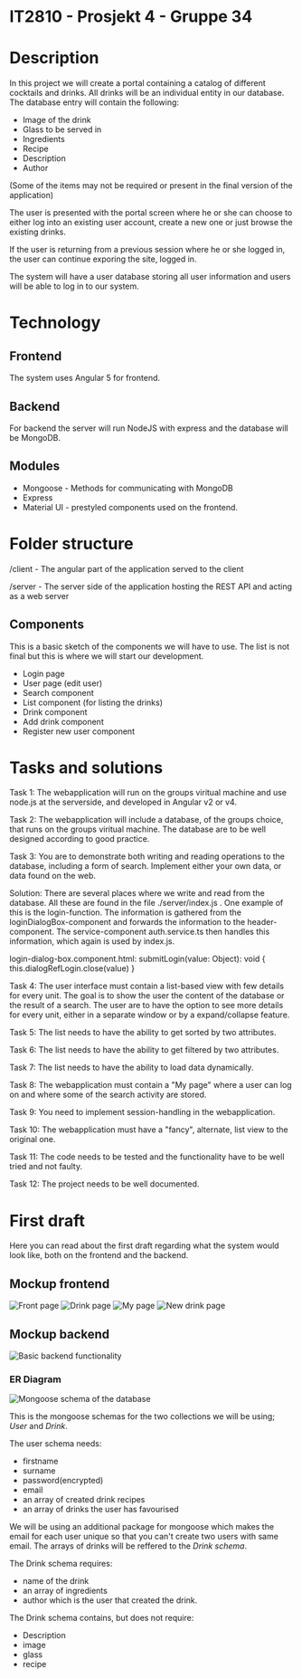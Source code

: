 # IT2810 - Prosjekt 4 - Gruppe 34

# Description

In this project we will create a portal containing a catalog of different cocktails and drinks. All drinks will be an individual entity in our database. The database entry will contain the following:
* Image of the drink
* Glass to be served in
* Ingredients
* Recipe
* Description
* Author

(Some of the items may not be required or present in the final version of the application)

The user is presented with the portal screen where he or she can choose to either log into an existing user account, create a new one or just browse the existing drinks.

If the user is returning from a previous session where he or she logged in, the user can continue exporing the site, logged in.

The system will have a user database storing all user information and users will be able to log in to our system. 

# Technology

## Frontend
The system uses Angular 5 for frontend.

## Backend
For backend the server will run NodeJS with express and the database will be MongoDB.

## Modules
* Mongoose - Methods for communicating with MongoDB
* Express
* Material UI - prestyled components used on the frontend.

# Folder structure

/client - The angular part of the application served to the client

/server - The server side of the application hosting the REST API and acting as a web server

## Components

This is a basic sketch of the components we will have to use. The list is not final but this is where we will start our development.

- Login page
- User page (edit user)
- Search component
- List component (for listing the drinks)
- Drink component
- Add drink component
- Register new user component

# Tasks and solutions

Task 1: 
The webapplication will run on the groups viritual machine and use node.js at the serverside, and developed in Angular v2 or v4. 

Task 2:
The webapplication will include a database, of the groups choice, that runs on the groups viritual machine. The database are to be well designed according to good practice. 

Task 3: 
You are to demonstrate both writing and reading operations to the database, including a form of search. Implement either your own data, or data found on the web.

  Solution:
  There are several places where we write and read from the database. All these are found in the file ./server/index.js .
  One example of this is the login-function. The information is gathered from the loginDialogBox-component and forwards the       information to the header-component. The service-component auth.service.ts then handles this information, which again is used by index.js. 
  
  login-dialog-box.component.html:
          submitLogin(value: Object): void {
    this.dialogRefLogin.close(value)
  }
  

Task 4:
The user interface must contain a list-based view with few details for every unit. The goal is to show the user the content of the database or the result of a search. The user are to have the option to see more details for every unit, either in a separate window or by a expand/collapse feature.

Task 5:
The list needs to have the ability to get sorted by two attributes. 

Task 6: 
The list needs to have the ability to get filtered by two attributes. 

Task 7:
The list needs to have the ability to load data dynamically.

Task 8:
The webapplication must contain a "My page" where a user can log on and where some of the search activity are stored. 

Task 9:
You need to implement session-handling in the webapplication.

Task 10:
The webapplication must have a "fancy", alternate, list view to the original one.

Task 11:
The code needs to be tested and the functionality have to be well tried and not faulty.

Task 12:
The project needs to be well documented. 

# First draft
Here you can read about the first draft regarding what the system would look like, both on the frontend and the backend. 

## Mockup frontend
![Front page](/README-Images/Mock1.png)
![Drink page](/README-Images/Mock2.png)
![My page](/README-Images/Mock3.png)
![New drink page](/README-Images/Mock4.png)


## Mockup backend
![Basic backend functionality](/README-Images/backendMockup.png)

### ER Diagram
![Mongoose schema of the database](/README-Images/databaseER.png)

This is the mongoose schemas for the two collections we will be using; _User_ and _Drink_.

The user schema needs:
* firstname
* surname
* password(encrypted)
* email
* an array of created drink recipes 
* an array of drinks the user has favourised

We will be using an additional package for mongoose which makes the email for each user unique so that you can't create two users with same email. 
The arrays of drinks will be reffered to the _Drink schema_.

The Drink schema requires:
* name of the drink
* an array of ingredients
* author which is the user that created the drink.

The Drink schema contains, but does not require:
* Description
* image
* glass
* recipe


